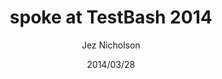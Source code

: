 ---
title: spoke at TestBash 2014
date: 2014/03/28
tags: [events, testing]
author: Jez Nicholson
---